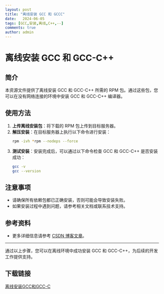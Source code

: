 ```yaml
---
layout: post
title: "离线安装 GCC 和 GCCC"
date:   2024-06-05
tags: [GCC,安装,离线,C++,--]
comments: true
author: admin
---
```

# 离线安装 GCC 和 GCC-C++

## 简介
本资源文件提供了离线安装 GCC 和 GCC-C++ 所需的 RPM 包。通过这些包，您可以在没有网络连接的环境中安装 GCC 和 GCC-C++ 编译器。

## 使用方法
1. **上传离线安装包**：将下载的 RPM 包上传到目标服务器。
2. **解压安装**：在目标服务器上执行以下命令进行安装：
   ```bash
   rpm -ivh *rpm --nodeps --force
   ```
3. **测试安装**：安装完成后，可以通过以下命令检查 GCC 和 GCC-C++ 是否安装成功：
   ```bash
   gcc -v
   gcc --version
   ```

## 注意事项
- 请确保所有依赖包都已正确安装，否则可能会导致安装失败。
- 如果安装过程中遇到问题，请参考相关文档或联系技术支持。

## 参考资料
- 更多详细信息请参考 [CSDN 博客文章](https://blog.csdn.net/qq_42578036/article/details/121794646)。

---

通过以上步骤，您可以在离线环境中成功安装 GCC 和 GCC-C++，为后续的开发工作提供支持。

## 下载链接

[离线安装GCC和GCC-C](https://pan.quark.cn/s/4317794ebf67)